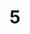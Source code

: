 ---
layout: painting
title: 5
image: /images/paintings/canvas/JRB Web 65-min.jpg
dimensions: 1200mm x 1200mm
media: Sumi Ink and Acrylic on Canvas
group: Canvas
---